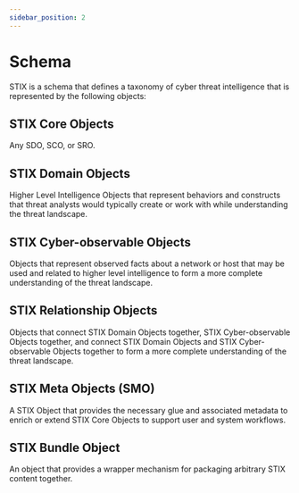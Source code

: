 ```yaml
---
sidebar_position: 2
---
```


# Schema

STIX is a schema that defines a taxonomy of cyber threat intelligence that is represented by the following objects:

## STIX Core Objects

Any SDO, SCO, or SRO.

 
## STIX Domain Objects

Higher Level Intelligence Objects that represent behaviors and constructs that threat analysts would typically create or work with while understanding the threat landscape.


## STIX Cyber-observable Objects

Objects that represent observed facts about a network or host that may be used and related to higher level intelligence to form a more complete understanding of the threat landscape.

 

## STIX Relationship Objects

Objects that connect STIX Domain Objects together, STIX Cyber-observable Objects together, and connect STIX Domain Objects and STIX Cyber-observable Objects together to form a more complete understanding of the threat landscape.

 

## STIX Meta Objects (SMO)

A STIX Object that provides the necessary glue and associated metadata to enrich or extend STIX Core Objects to support user and system workflows.

 

## STIX Bundle Object

An object that provides a wrapper mechanism for packaging arbitrary STIX content together.
